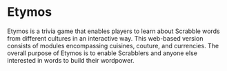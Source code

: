 # Etymos
Etymos is a trivia game that enables players to learn about Scrabble words from different cultures in an interactive way. This web-based version consists of modules encompassing cuisines, couture, and currencies. The overall purpose of Etymos is to enable Scrabblers and anyone else interested in words to build their wordpower. 
